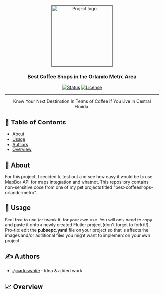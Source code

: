 <p align="center">
  <a href="" rel="noopener">
 <img width=200px height=200px src="https://www.codemate.com/wp-content/uploads/2016/02/flutter-logo-round.png" alt="Project logo"></a>
</p>

<h3 align="center">Best Coffee Shops in the Orlando Metro Area</h3>

<div align="center">

  [![Status](https://img.shields.io/badge/status-active-success.svg)]()
  [![License](https://img.shields.io/badge/license-MIT-blue.svg)](/LICENSE)

</div>

---

<p align="center"> Know Your Next Destination In Terms of Coffee if You Live in Central Florida.
    <br> 
</p>

## 📝 Table of Contents
- [About](#about)
- [Usage](#usage)
- [Authors](#authors)
- [Overview](#solutionsoverview)

## 🧐 About <a name = "about"></a>
For this project, I decided to test out and see how easy it would be to use MapBox API for maps integration and whatnot. This repository contains non-sensitive code from one of my pet projects titled "best-coffeeshops-orlando-metro". 

## 🎈 Usage <a name="usage"></a>
Feel free to use (or tweak it) for your own use. You will only need to copy and paste it onto a newly created Flutter project (don't forget to fork it!). Pro-tip: edit the <b>pubsepc.yaml</b> file on your project so that is affects the images and/or additional files you might want to implement on your own project.

## ✍️  Authors <a name = "authors"></a>
- [@carloswhite](https://github.com/carloswhite) - Idea & added work

## 📈 Overview
<a href="https://i.imgur.com/cIlZxGa.png" title="source: imgur.com" /></a>

